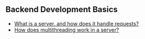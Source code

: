 ## Backend Development Basics

  - [What is a server, and how does it handle requests?](https://github.com/BekCodingAddict/Back-End/blob/master/Interview-Questions/Basics/Questions/Server-and-how-does-it-handle-requests.md)
  - [How does multithreading work in a server?](https://github.com/BekCodingAddict/Back-End/blob/master/Interview-Questions/Basics/Questions/Multithreading-in-Server.md)
